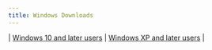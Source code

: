 ```yaml
---
title: Windows Downloads
---
```


| [Windows 10 and later users][win10] | [Windows XP and later users][winXP] |

[win10]: https://github.com/thantthet/keymagic/releases/tag/windows-2.0.0.9
[winXP]: https://github.com/thantthet/keymagic/releases/tag/windows-1.5.1
